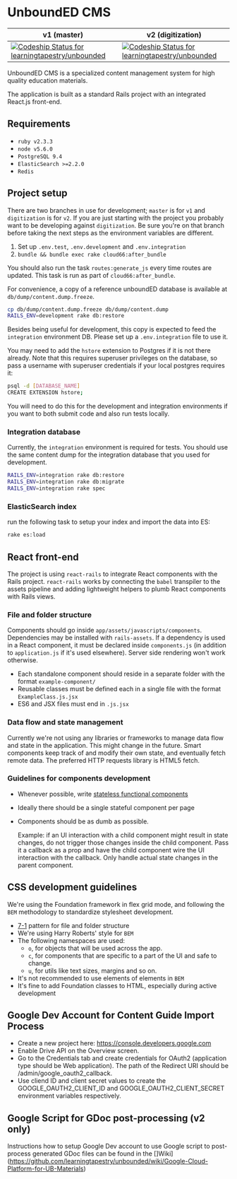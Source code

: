 # UnboundED CMS

| v1 (master) | v2 (digitization) |
|-------------|-------------------|
| [ ![Codeship Status for learningtapestry/unbounded](https://codeship.com/projects/bae631f0-5a22-0133-cd42-72256058fde0/status?branch=master)](https://codeship.com/projects/110252) | [ ![Codeship Status for learningtapestry/unbounded](https://codeship.com/projects/bae631f0-5a22-0133-cd42-72256058fde0/status?branch=digitization)](https://codeship.com/projects/110252) | 



UnboundED CMS is a specialized content management system for high quality
education materials.

The application is built as a standard Rails project with an integrated React.js
front-end.

## Requirements

* `ruby v2.3.3`
* `node v5.6.0`
* `PostgreSQL 9.4`
* `ElasticSearch >=2.2.0`
* `Redis`

## Project setup

There are two branches in use for development; `master` is for `v1` and `digitization` is for `v2`. If you are just starting with the project you probably want to be developing against `digitization`. Be sure you're on that branch before taking the next steps as the environment variables are different.

1. Set up `.env.test`, `.env.development` and `.env.integration`
2. `bundle && bundle exec rake cloud66:after_bundle`

You should also run the task `routes:generate_js` every time routes are updated.
This task is run as part of `cloud66:after_bundle`.

For convenience, a copy of a reference unboundED database is available
at `db/dump/content.dump.freeze`.

```bash
cp db/dump/content.dump.freeze db/dump/content.dump
RAILS_ENV=development rake db:restore
```

Besides being useful for development, this copy is expected to
feed the `integration` environment DB. Please set up a `.env.integration`
file to use it.

You may need to add the `hstore` extension to Postgres if it is not there already. Note that this requires superuser privileges on the database, so pass a username with superuser credentials if your local postgres requires it:

```bash
psql -d [DATABASE_NAME]
CREATE EXTENSION hstore;
```
You will need to do this for the development and integration environments if you want to both submit code and also run tests locally.

### Integration database

Currently, the `integration` environment is required for tests. You should use the same content dump for the integration database that you used for development.

```bash
RAILS_ENV=integration rake db:restore
RAILS_ENV=integration rake db:migrate
RAILS_ENV=integration rake spec
```

### ElasticSearch index

run the following task to setup your index and import the data into ES:

```bash
rake es:load
```

## React front-end

The project is using `react-rails` to integrate React components with the Rails
project. `react-rails` works by connecting the `babel` transpiler to the assets
pipeline and adding lightweight helpers to plumb React components with Rails
views.

### File and folder structure

Components should go inside `app/assets/javascripts/components`. Dependencies
may be installed with `rails-assets`. If a dependency is used in a React
component, it must be declared inside `components.js` (in addition to
`application.js` if it's used elsewhere). Server side rendering won't work
otherwise.

- Each standalone component should reside in a separate folder with the format
`example-component/`
- Reusable classes must be defined each in a single file with the format
  `ExampleClass.js.jsx`
- ES6 and JSX files must end in `.js.jsx`

### Data flow and state management

Currently we're not using any libraries or frameworks to manage data flow and
state in the application. This might change in the future. Smart components
keep track of and modify their own state, and eventually fetch remote data. The
preferred HTTP requests library is HTML5 fetch.

### Guidelines for components development

- Whenever possible, write [stateless functional components](https://facebook.github.io/react/blog/2015/10/07/react-v0.14.html#stateless-functional-components)
- Ideally there should be a single stateful component per page
- Components should be as dumb as possible.

  Example: if an UI interaction with a child component might result in state
  changes, do not trigger those changes inside the child component. Pass it a
  callback as a prop and have the child component wire the UI interaction with
  the callback. Only handle actual state changes in the parent component.

## CSS development guidelines

We're using the Foundation framework in flex grid mode, and following the `BEM`
methodology to standardize stylesheet development.

- [7-1](http://sass-guidelin.es/#the-7-1-pattern) pattern for file and folder structure
- We're using Harry Roberts' style for `BEM`
- The following namespaces are used:
  - `o`, for objects that will be used across the app.
  - `c`, for components that are specific to a part of the UI and safe to change.
  - `u`, for utils like text sizes, margins and so on.
- It's not recommended to use elements of elements in `BEM`
- It's fine to add Foundation classes to HTML, especially during active development


## Google Dev Account for Content Guide Import Process

- Create a new project here: https://console.developers.google.com
- Enable Drive API on the Overview screen.
- Go to the Credentials tab and create credentials for OAuth2 (application type should be Web application). The path of the Redirect URI should be /admin/google_oauth2_callback.
- Use cliend ID and client secret values to create the GOOGLE_OAUTH2_CLIENT_ID and GOOGLE_OAUTH2_CLIENT_SECRET environment variables respectively.

## Google Script for GDoc post-processing (v2 only)

Instructions how to setup Google Dev account to use Google script to post-process generated GDoc files can be found in the []Wiki](https://github.com/learningtapestry/unbounded/wiki/Google-Cloud-Platform-for-UB-Materials)  
